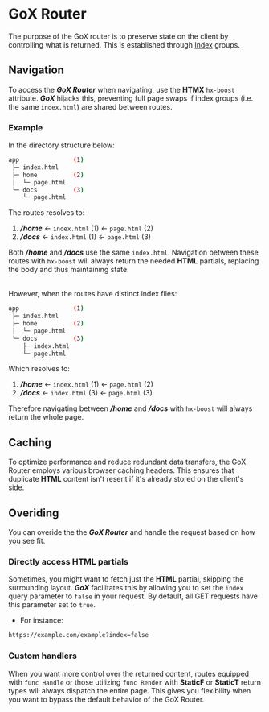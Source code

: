 # GoX Router

The purpose of the GoX router is to preserve state on the client by controlling what is returned. This is established through [Index](/docs/index) groups. 


## Navigation

To access the *__GoX Router__* when navigating, use the __HTMX__ `hx-boost` attribute. *__GoX__* hijacks this, preventing full page swaps if index groups (i.e. the same `index.html`) are shared between routes.


### Example

In the directory structure below:

```bash
app               (1)
 ├─ index.html
 ├─ home          (2)
 │  └─ page.html
 └─ docs          (3)
    └─ page.html
```

The routes resolves to:

1. *__/home__* &larr; `index.html` (1) &larr; `page.html` (2)
2. *__/docs__* &larr; `index.html` (1) &larr; `page.html` (3)


Both *__/home__* and *__/docs__* use the same `index.html`. Navigation between these routes with `hx-boost` will always return the needed __HTML__ partials, replacing the body and thus maintaining state. 

\
However, when the routes have distinct index files:

```bash
app               (1)
 ├─ index.html
 ├─ home          (2)
 │  └─ page.html
 └─ docs          (3)
    ├─ index.html
    └─ page.html
```

Which resolves to:

1. *__/home__* &larr;  `index.html` (1) &larr; `page.html` (2)
2. *__/docs__* &larr;  `index.html` (3) &larr; `page.html` (3)

Therefore navigating between *__/home__* and *__/docs__* with `hx-boost` will always return the whole page. 

## Caching

To optimize performance and reduce redundant data transfers, the GoX Router employs various browser caching headers. This ensures that duplicate __HTML__ content isn't resent if it's already stored on the client's side.

## Overiding

You can overide the the *__GoX Router__* and handle the request based on how you see fit.

### Directly access HTML partials

Sometimes, you might want to fetch just the __HTML__ partial, skipping the surrounding layout. *__GoX__* facilitates this by allowing you to set the `index` query parameter to `false` in your request. By default, all GET requests have this parameter set to `true`.

- For instance:

```bash
https://example.com/example?index=false
```

### Custom handlers

When you want more control over the returned content, routes equipped with `func Handle` or those utilizing `func Render` with __StaticF__ or __StaticT__ return types will always dispatch the entire page. This gives you flexibility when you want to bypass the default behavior of the GoX Router.